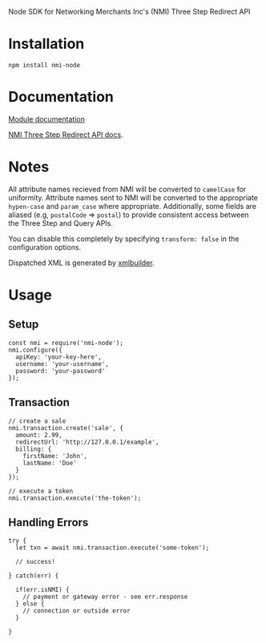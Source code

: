 Node SDK for Networking Merchants Inc's (NMI) Three Step Redirect API

# Installation
```
npm install nmi-node
```

# Documentation

[Module documentation](docs.md)

[NMI Three Step Redirect API docs](https://secure.networkmerchants.com/gw/merchants/resources/integration/integration_portal.php#3step_methodology). 

# Notes

All attribute names recieved from NMI will be converted to `camelCase` for uniformity. Attribute names sent to NMI will be converted to the appropriate `hypen-case` and `param_case` where appropriate. Additionally, some fields are aliased (e.g, `postalCode` => `postal`) to provide consistent access between the Three Step and Query APIs. 

You can disable this completely by specifying `transform: false` in the configuration options.

Dispatched XML is generated by [xmlbuilder](https://github.com/oozcitak/xmlbuilder-js/wiki/Conversion-From-Object).

# Usage


## Setup
```
const nmi = require('nmi-node');
nmi.configure({
  apiKey: 'your-key-here',
  username: 'your-username',
  password: 'your-password'
});
```

## Transaction
```
// create a sale
nmi.transaction.create('sale', {
  amount: 2.99,
  redirectUrl: 'http://127.0.0.1/example',
  billing: {
    firstName: 'John',
    lastName: 'Doe'
  }
});

// execute a token
nmi.transaction.execute('the-token');
```

## Handling Errors
```
try {
  let txn = await nmi.transaction.execute('some-token');

  // success!

} catch(err) {

  if(err.isNMI) {
    // payment or gateway error - see err.response
  } else {
    // connection or outside error
  }

}
```